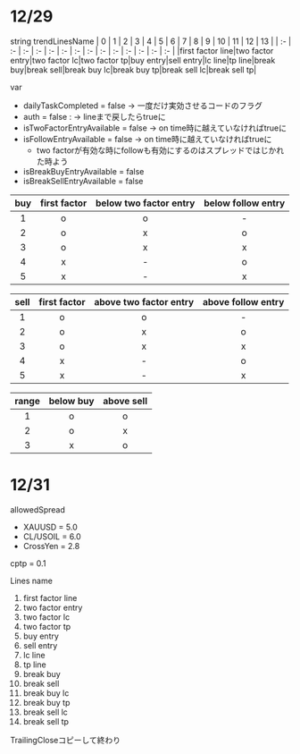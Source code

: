 # 12/29
string trendLinesName
| 0 | 1 | 2 | 3 | 4 | 5 | 6 | 7 | 8 | 9 | 10 | 11 | 12 | 13 |
| :- | :- | :- | :- | :- | :- | :- | :- | :- | :- | :- | :- | :- | :- |
|first factor line|two factor entry|two factor lc|two factor tp|buy entry|sell entry|lc line|tp line|break buy|break sell|break buy lc|break buy tp|break sell lc|break sell tp|

var
- dailyTaskCompleted = false -> 一度だけ実効させるコードのフラグ
- auth = false : -> lineまで戻したらtrueに
- isTwoFactorEntryAvailable = false -> on time時に越えていなければtrueに
- isFollowEntryAvailable = false -> on time時に越えていなければtrueに
  - two factorが有効な時にfollowも有効にするのはスプレッドではじかれた時よう
- isBreakBuyEntryAvailable = false
- isBreakSellEntryAvailable = false

| buy | first factor | below two factor entry | below follow entry |
| :--: | :--: | :--: | :--: |
| 1 | o | o | - |
| 2 | o | x | o |
| 3 | o | x | x |
| 4 | x | - | o |
| 5 | x | - | x |

| sell | first factor | above two factor entry | above follow entry |
| :--: | :--: | :--: | :--: |
| 1 | o | o | - |
| 2 | o | x | o |
| 3 | o | x | x |
| 4 | x | - | o |
| 5 | x | - | x |

| range | below buy | above sell |
| :--: | :--: | :--: |
| 1 | o | o |
| 2 | o | x |
| 3 | x | o |
# 12/31
allowedSpread
- XAUUSD = 5.0
- CL/USOIL = 6.0
- CrossYen = 2.8

cptp = 0.1

Lines name
1. first factor line
2. two factor entry
3. two factor lc
4. two factor tp
5. buy entry
6. sell entry
7. lc line
8. tp line
9. break buy
10. break sell
11. break buy lc
12. break buy tp
13. break sell lc
14. break sell tp

TrailingCloseコピーして終わり
